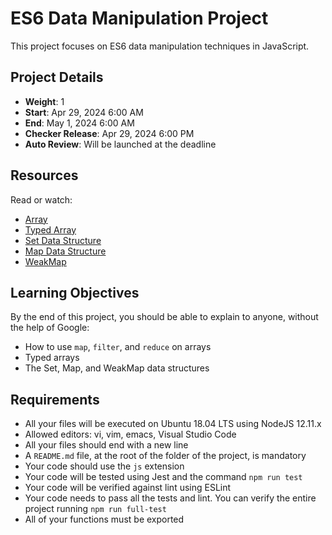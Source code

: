 # ES6 Data Manipulation Project

This project focuses on ES6 data manipulation techniques in JavaScript.

## Project Details

- **Weight**: 1
- **Start**: Apr 29, 2024 6:00 AM
- **End**: May 1, 2024 6:00 AM
- **Checker Release**: Apr 29, 2024 6:00 PM
- **Auto Review**: Will be launched at the deadline

## Resources

Read or watch:

- [Array](https://developer.mozilla.org/en-US/docs/Web/JavaScript/Reference/Global_Objects/Array)
- [Typed Array](https://developer.mozilla.org/en-US/docs/Web/JavaScript/Typed_arrays)
- [Set Data Structure](https://developer.mozilla.org/en-US/docs/Web/JavaScript/Reference/Global_Objects/Set)
- [Map Data Structure](https://developer.mozilla.org/en-US/docs/Web/JavaScript/Reference/Global_Objects/Map)
- [WeakMap](https://developer.mozilla.org/en-US/docs/Web/JavaScript/Reference/Global_Objects/WeakMap)


## Learning Objectives

By the end of this project, you should be able to explain to anyone, without the help of Google:

- How to use `map`, `filter`, and `reduce` on arrays
- Typed arrays
- The Set, Map, and WeakMap data structures

## Requirements

- All your files will be executed on Ubuntu 18.04 LTS using NodeJS 12.11.x
- Allowed editors: vi, vim, emacs, Visual Studio Code
- All your files should end with a new line
- A `README.md` file, at the root of the folder of the project, is mandatory
- Your code should use the `js` extension
- Your code will be tested using Jest and the command `npm run test`
- Your code will be verified against lint using ESLint
- Your code needs to pass all the tests and lint. You can verify the entire project running `npm run full-test`
- All of your functions must be exported

